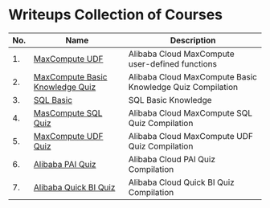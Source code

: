 # Writeups Collection of Courses
 
|No.|Name|Description|
|---|----|-----------|
|1.|[MaxCompute UDF](./MaxCompute-UDF/README.md)|Alibaba Cloud MaxCompute user-defined functions|
|2.|[MaxCompute Basic Knowledge Quiz](./MaxCompute-Basic-Knowledge/README.md)|Alibaba Cloud MaxCompute Basic Knowledge Quiz Compilation|
|3.|[SQL Basic](./SQL-Basic/README.md)|SQL Basic Knowledge|
|4.|[MasCompute SQL Quiz](./MasCompute-SQL-Quiz/README.md)|Alibaba Cloud MaxCompute SQL Quiz Compilation|
|5.|[MaxCompute UDF Quiz](./MaxCompute-UDF-Quiz/README.md)|Alibaba Cloud MaxCompute UDF Quiz Compilation|
|6.|[Alibaba PAI Quiz](./MaxCompute-PAI-Quiz/README.md)|Alibaba Cloud PAI Quiz Compilation|
|7.|[Alibaba Quick BI Quiz](./Alibaba-QuickBI-Quiz/README.md)|Alibaba Cloud Quick BI Quiz Compilation|
